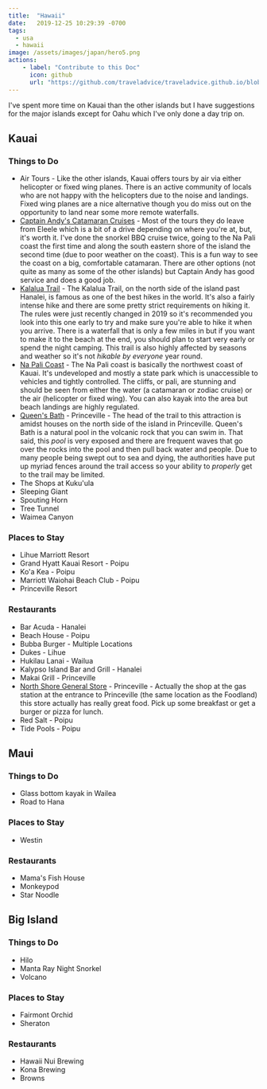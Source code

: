 ```yaml
---
title:  "Hawaii"
date:   2019-12-25 10:29:39 -0700
tags: 
  - usa 
  - hawaii
image: /assets/images/japan/hero5.png
actions:
    - label: "Contribute to this Doc"
      icon: github
      url: "https://github.com/traveladvice/traveladvice.github.io/blob/master/_posts/2019-12-25-hawaii.markdown"
---
```


I've spent more time on Kauai than the other islands but I have suggestions for the major islands except for Oahu which I've only done a day trip on.  

## Kauai

### Things to Do

* Air Tours - Like the other islands, Kauai offers tours by air via either helicopter or fixed wing planes.  There is an active community of locals who are not happy with the helicopters due to the noise and landings.  Fixed wing planes are a nice alternative though you do miss out on the opportunity to land near some more remote waterfalls.
* [Captain Andy's Catamaran Cruises](https://www.napali.com/) - Most of the tours they do leave from Eleele which is a bit of a drive depending on where you're at, but, it's worth it.  I've done the snorkel BBQ cruise twice, going to the Na Pali coast the first time and along the south eastern shore of the island the second time (due to poor weather on the coast).  This is a fun way to see the coast on a big, comfortable catamaran.  There are other options (not quite as many as some of the other islands) but Captain Andy has good service and does a good job.  
* [Kalalua Trail](https://www.kalalautrail.com/) - The Kalalua Trail, on the north side of the island past Hanalei, is famous as one of the best hikes in the world.  It's also a fairly intense hike and there are some pretty strict requirements on hiking it.  The rules were just recently changed in 2019 so it's recommended you look into this one early to try and make sure you're able to hike it when you arrive.  There is a waterfall that is only a few miles in but if you want to make it to the beach at the end, you should plan to start very early or spend the night camping.  This trail is also highly affected by seasons and weather so it's not *hikable by everyone* year round.
* [Na Pali Coast](https://en.wikipedia.org/wiki/N%C4%81_Pali_Coast_State_Park) - The Na Pali coast is basically the northwest coast of Kauai.  It's undeveloped and mostly a state park which is unaccessible to vehicles and tightly controlled.  The cliffs, or pali, are stunning and should be seen from either the water (a catamaran or zodiac cruise) or the air (helicopter or fixed wing).  You can also kayak into the area but beach landings are highly regulated.
* [Queen's Bath](https://www.tripadvisor.ca/Attraction_Review-g60626-d586624-Reviews-Queen_s_Bath-Princeville_Kauai_Hawaii.html) - Princeville - The head of the trail to this attraction is amidst houses on the north side of the island in Princeville.  Queen's Bath is a natural pool in the volcanic rock that you can swim in.  That said, this *pool* is very exposed and there are frequent waves that go over the rocks into the pool and then pull back water and people.  Due to many people being swept out to sea and dying, the authorities have put up myriad fences around the trail access so your ability to *properly* get to the trail may be limited.  
* The Shops at Kuku'ula
* Sleeping Giant
* Spouting Horn
* Tree Tunnel
* Waimea Canyon

### Places to Stay

* Lihue Marriott Resort
* Grand Hyatt Kauai Resort - Poipu
* Ko'a Kea - Poipu
* Marriott Waiohai Beach Club - Poipu
* Princeville Resort

### Restaurants

* Bar Acuda - Hanalei
* Beach House - Poipu
* Bubba Burger - Multiple Locations
* Dukes - Lihue
* Hukilau Lanai - Wailua
* Kalypso Island Bar and Grill - Hanalei
* Makai Grill - Princeville
* [North Shore General Store](http://pizzakauai.com/) - Princeville - Actually the shop at the gas station at the entrance to Princeville (the same location as the Foodland) this store actually has really great food.  Pick up some breakfast or get a burger or pizza for lunch.  
* Red Salt - Poipu
* Tide Pools - Poipu


## Maui

### Things to Do

* Glass bottom kayak in Wailea
* Road to Hana

### Places to Stay

* Westin

### Restaurants

* Mama's Fish House
* Monkeypod
* Star Noodle




## Big Island

### Things to Do

* Hilo
* Manta Ray Night Snorkel
* Volcano

### Places to Stay

* Fairmont Orchid
* Sheraton

### Restaurants

* Hawaii Nui Brewing
* Kona Brewing
* Browns



